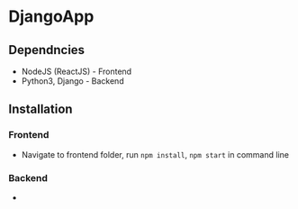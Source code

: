# DjangoApp

## Dependncies
* NodeJS (ReactJS) - Frontend
* Python3, Django - Backend

## Installation
### Frontend
* Navigate to frontend folder, run `npm install`, `npm start` in command line
### Backend
* 
